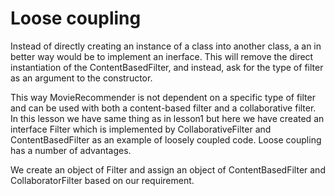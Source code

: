 # Loose coupling

Instead of directly creating an instance of a class into another class, a an in better way would be to implement an inerface. This will remove the direct instantiation of the ContentBasedFilter, and instead, ask for the type of filter as an argument to the constructor.

This way MovieRecommender is not dependent on a specific type of filter and can be used with both a content-based filter and a collaborative filter. In this lesson we have same thing as in lesson1 but here we have created an interface Filter which is implemented by CollaborativeFilter and ContentBasedFilter as an example of loosely coupled code. Loose coupling has a number of advantages.

We create an object of Filter and assign an object of ContentBasedFilter and CollaboratorFilter based on our requirement.
